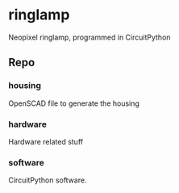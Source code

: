 # ringlamp

Neopixel ringlamp, programmed in CircuitPython

## Repo

### housing

OpenSCAD file to generate the housing

### hardware

Hardware related stuff

### software

CircuitPython software.